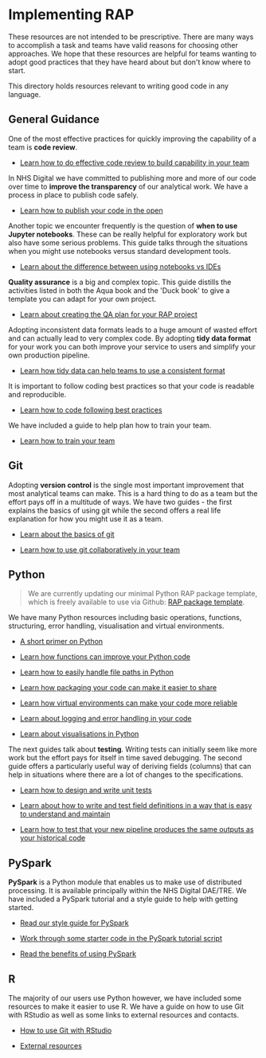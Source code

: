 # Implementing RAP

These resources are not intended to be prescriptive. There are many ways to accomplish a task and teams have valid reasons for choosing other approaches. We hope that these resources are helpful for teams wanting to adopt good practices that they have heard about but don't know where to start.

This directory holds resources relevant to writing good code in any language.

## General Guidance

One of the most effective practices for quickly improving the capability of a team is **code review**.

- [Learn how to do effective code review to build capability in your team][3]

In NHS Digital we have committed to publishing more and more of our code over time to **improve the transparency** of our analytical work. We have a process in place to publish code safely.

- [Learn how to publish your code in the open][4]

Another topic we encounter frequently is the question of **when to use Jupyter notebooks**. These can be really helpful for exploratory work but also have some serious problems. This guide talks through the situations when you might use notebooks versus standard development tools.

- [Learn about the difference between using notebooks vs IDEs][5]

**Quality assurance** is a big and complex topic. This guide distills the activities listed in both the Aqua book and the 'Duck book' to give a template you can adapt for your own project.

- [Learn about creating the QA plan for your RAP project][6]

Adopting inconsistent data formats leads to a huge amount of wasted effort and can actually lead to very complex code. By adopting **tidy data format** for your work you can both improve your service to users and simplify your own production pipeline.

- [Learn how tidy data can help teams to use a consistent format][7]

It is important to follow coding best practices so that your code is readable and reproducible.

- [Learn how to code following best practices][23]

We have included a guide to help plan how to train your team.

- [Learn how to train your team][24]

## Git

Adopting **version control** is the single most important improvement that most analytical teams can make. This is a hard thing to do as a team but the effort pays off in a multitude of ways. We have two guides - the first explains the basics of using git while the second offers a real life explanation for how you might use it as a team.

- [Learn about the basics of git][8]

- [Learn how to use git collaboratively in your team][9]

## Python

> We are currently updating our minimal Python RAP package template, which is freely available to use via Github: [RAP package template](https://github.com/NHSDigital/rap-package-template).

We have many Python resources including basic operations, functions, structuring, error handling, visualisation and virtual environments.

- [A short primer on Python][10]

- [Learn how functions can improve your Python code][11]

- [Learn how to easily handle file paths in Python][12]

- [Learn how packaging your code can make it easier to share][13]

- [Learn how virtual environments can make your code more reliable][14]

- [Learn about logging and error handling in your code][15]

- [Learn about visualisations in Python][16]

The next guides talk about **testing**. Writing tests can initially seem like more work but the effort pays for itself in time saved debugging. The second guide offers a particularly useful way of deriving fields (columns) that can help in situations where there are a lot of changes to the specifications.

- [Learn how to design and write unit tests][17]

- [Learn about how to write and test field definitions in a way that is easy to understand and maintain][18]

- [Learn how to test that your new pipeline produces the same outputs as your historical code][19]

## PySpark

**PySpark** is a Python module that enables us to make use of distributed processing. It is available principally within the NHS Digital DAE/TRE. We have included a PySpark tutorial and a style guide to help with getting started.

- [Read our style guide for PySpark][20]

- [Work through some starter code in the PySpark tutorial script][21]

- [Read the benefits of using PySpark][22]

## R

The majority of our users use Python however, we have included some resources to make it easier to use R. We have a guide on how to use Git with RStudio as well as some links to external resources and contacts.

- [How to use Git with RStudio][1]

- [External resources][2]

[1]: ./R/git_with_RStudio.md
[2]: ./R/README.md
[3]: ./general_guidance/code-review.md
[4]: ./general_guidance/how-to-publish-your-code-in-the-open.md
[5]: ./general_guidance/notebooks_versus_ide_development.md
[6]: ./general_guidance/quality-assuring-analytical-ouputs.md
[7]: ./general_guidance/tidy-data.md
[8]: ./git/intro-to-git.md
[9]: ./git/using-git-collaboratively.md
[10]: ./python/basic-python-data-analysis-operations.md
[11]: ./python/python-functions.md
[12]: ./python/handling-file-paths.md
[13]: ./python/project-structure-and-packaging.md
[14]: ./python/virtual-environments.md
[15]: ./python/logging-and-error-handling.md
[16]: ./python/visualisation-in-python.md
[17]: ./python/unit-testing.md
[18]: ./python/unit-testing-field-definitions.md
[19]: ./python/backtesting.md
[20]: ./pyspark/pyspark-style-guide.md
[21]: ./pyspark/pyspark-tutorial.py
[22]: ./pyspark/README.md
[23]: ./general_guidance/coding-best-practice.md
[24]: ./general_guidance/training-your-team.md
